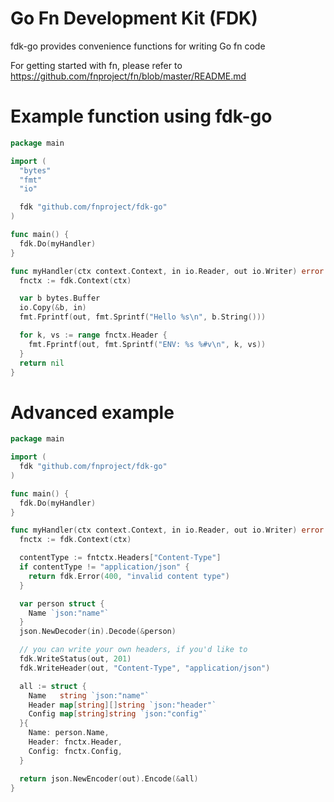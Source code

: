 # Go Fn Development Kit (FDK)

fdk-go provides convenience functions for writing Go fn code

For getting started with fn, please refer to https://github.com/fnproject/fn/blob/master/README.md

# Example function using fdk-go

```go
package main

import (
  "bytes"
  "fmt"
  "io"

  fdk "github.com/fnproject/fdk-go"
)

func main() {
  fdk.Do(myHandler)
}

func myHandler(ctx context.Context, in io.Reader, out io.Writer) error {
  fnctx := fdk.Context(ctx)

  var b bytes.Buffer
  io.Copy(&b, in)
  fmt.Fprintf(out, fmt.Sprintf("Hello %s\n", b.String()))

  for k, vs := range fnctx.Header {
    fmt.Fprintf(out, fmt.Sprintf("ENV: %s %#v\n", k, vs))
  }
  return nil
}
```

# Advanced example

```go
package main

import (
  fdk "github.com/fnproject/fdk-go"
)

func main() {
  fdk.Do(myHandler)
}

func myHandler(ctx context.Context, in io.Reader, out io.Writer) error {
  fnctx := fdk.Context(ctx)

  contentType := fntctx.Headers["Content-Type"]
  if contentType != "application/json" {
    return fdk.Error(400, "invalid content type")
  }

  var person struct {
    Name `json:"name"`
  }
  json.NewDecoder(in).Decode(&person)

  // you can write your own headers, if you'd like to
  fdk.WriteStatus(out, 201)
  fdk.WriteHeader(out, "Content-Type", "application/json")

  all := struct {
    Name   string `json:"name"`
    Header map[string][]string `json:"header"`
    Config map[string]string `json:"config"`
  }{
    Name: person.Name,
    Header: fnctx.Header,
    Config: fnctx.Config,
  }

  return json.NewEncoder(out).Encode(&all)
}
```
